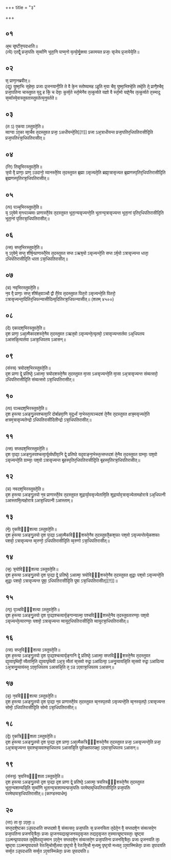 +++
title = "३"

+++
## ०१
अ᳘थ सृ᳘ष्टीरु᳘पदधाति॥  
(त्ये) एतद्वै᳘ प्रजा᳘पतिः स᳘र्व्वाणि भूता᳘नि पाप्म᳘नो मृत्यो᳘र्मु᳘क्त्वा ऽकामयत प्रजाः᳘ सृजेय प्र᳘जायेये᳘ति॥  
## ०२
स᳘ प्राणा᳘नब्रवीत्॥  
(द्यु) युष्मा᳘भिः स᳘हेमाः᳘ प्रजाः प्र᳘जनयानी᳘ति ते वै के᳘न स्तोष्यामह ऽइ᳘ति म᳘या चैव᳘ युष्मा᳘भिश्चे᳘ति तथे᳘ति ते᳘ प्राणै᳘श्चैव᳘ प्रजा᳘पतिना चास्तुवत य᳘दु ह किं᳘ च देवाः᳘ कुर्व्व᳘ते स्तो᳘मेनैव त᳘त्कुर्व्वते यज्ञो वै स्तो᳘मो यज्ञे᳘नैव त᳘त्कुर्व्वते त᳘स्मादु स᳘र्व्वास्वे᳘वास्तुवतास्तुवतेत्य᳘नुवर्तते॥  
## ०३
(त ऽ) ए᳘कया ऽस्तुवते᳘ति॥  
व्वाग्वा ऽए᳘का व्वा᳘चैव त᳘दस्तुवत प्रजा᳘ ऽअधीयन्ते᳘ति[[!!]] प्रजा ऽअ᳘त्राधीयन्त प्रजा᳘पतिर᳘धिपतिरासीदि᳘ति प्रजा᳘पतिरत्रा᳘धिपतिरासीत्॥  
## ०४
(त्ति) तिसृ᳘भिरस्तुवते᳘ति॥  
त्र᳘यो वै᳘ प्राणाः᳘ प्राण᳘ ऽउदानो᳘ व्यानस्तै᳘रेव त᳘दस्तुवत ब्र᳘ह्मा ऽसृज्यते᳘ति ब्रह्मा᳘त्रासृज्यत ब्र᳘ह्मणस्प᳘तिर᳘धिपतिरासीदि᳘ति ब्र᳘ह्मणस्प᳘तिरत्रा᳘धिपतिरासीत्॥  
## ०५
(त्प) पञ्च᳘भिरस्तुवते᳘ति॥  
य᳘ ऽए᳘वेमे म᳘नःपञ्चमाः प्राणास्तै᳘रेव त᳘दस्तुवत भूता᳘न्यसृज्यन्ते᳘ति भूतान्य᳘त्रासृज्यन्त भूता᳘नां प᳘तिर᳘धिपतिरासीदि᳘ति भूता᳘नां प᳘तिरत्रा᳘धिपतिरासीत्॥  
## ०६
(त्स) सप्त᳘भिरस्तुवते᳘ति॥  
य᳘ ऽए᳘वेमे᳘ सप्त᳘ शीर्ष᳘न्प्राणास्तै᳘रेव त᳘दस्तुवत सप्त ऽऋष᳘यो ऽसृज्यन्ते᳘ति सप्त ऽर्ष᳘यो ऽत्रासृज्यन्त धाता᳘ ऽधिपतिरासीदि᳘ति धाता ऽत्रा᳘धिपतिरासीत्॥  
## ०७
(न्न) नव᳘भिरस्तुवते᳘ति॥  
न᳘व वै᳘ प्राणाः᳘ सप्त᳘ शीर्षन्न᳘वाञ्चौ द्वौ तै᳘रेव त᳘दस्तुवत पित᳘रो ऽसृज्यन्ते᳘ति पितरो᳘ ऽत्रासृज्यन्ता᳘दितिर᳘धिपत्न्यासीदित्य᳘दितिरत्रा᳘धिपत्न्यासीत्॥ (शतम् ४५००)  
## ०८
(दे) एकादश᳘भिरस्तुवते᳘ति॥  
द᳘श प्राणा᳘ ऽआ᳘त्मैकादशस्ते᳘नैव त᳘दस्तुवत ऽऋत᳘वो ऽसृज्यन्ते᳘त्यृतवो᳘ ऽत्रासृज्यन्तार्तवा ऽअ᳘धिपतय ऽआसन्नि᳘त्यार्तवा ऽअत्रा᳘धिपतय ऽआसन्॥  
## ०९
(संस्त्र) त्रयोदश᳘भिरस्तुवते᳘ति॥  
द᳘श प्राणा द्वे᳘ प्रतिष्ठे᳘ ऽआत्मा᳘ त्रयोदशस्ते᳘नैव त᳘दस्तुवत मा᳘सा ऽअसृज्यन्ते᳘ति मा᳘सा ऽअ᳘त्रासृज्यन्त संव्वत्सरो᳘ ऽधिपतिरासीदि᳘ति संव्वत्सरो ऽत्रा᳘धिपतिरासीत्॥  
## १०
(त्प) पञ्चदश᳘भिरस्तुवते᳘ति॥  
द᳘श ह᳘स्त्या ऽअङ्गु᳘लयश्चत्वा᳘रि दोर्बाहवा᳘णि य᳘दूर्ध्वं ना᳘भेस्त᳘त्पञ्चदशं ते᳘नैव त᳘दस्तुवत क्षत्र᳘मसृज्यते᳘ति क्षत्रम᳘त्रासृज्यतेन्द्रो ऽधिपतिरासीदितीन्द्रो ऽत्रा᳘धिपतिरासीत्॥  
## ११
(त्स) सप्तदश᳘भिरस्तुवते᳘ति॥  
द᳘श पा᳘द्या ऽअङ्गुलयश्चत्वा᳘र्यूर्व्वष्ठीवा᳘नि द्वे᳘ प्रतिष्ठे यद᳘वाङ्ना᳘भेस्त᳘त्सप्तदशं ते᳘नैव त᳘दस्तुवत ग्राम्याः᳘ पश᳘वो ऽसृज्यन्ते᳘ति ग्राम्याः᳘ पश᳘वो ऽत्रासृज्यन्त बृ᳘हस्प᳘तिर᳘धिपतिरासीदि᳘ति बृ᳘हस्प᳘तिरत्रा᳘धिपतिरासीत्॥  
## १२
(न्न) नवदश᳘भिरस्तुवते᳘ति॥  
द᳘श ह᳘स्त्या ऽअङ्गु᳘लयो न᳘व प्राणास्तै᳘रेव त᳘दस्तुवत शूद्रार्या᳘वसृज्येतामि᳘ति शूद्रार्याव᳘त्रासृज्येतामहोरात्रे ऽअ᳘धिपत्नी ऽआस्तामि᳘त्यहोरात्रे ऽअत्रा᳘धिपत्नी ऽआस्ताम्॥  
## १३
(मे᳘) ए᳘कविᳫँ᳭शत्या ऽस्तुवते᳘ति॥  
द᳘श ह᳘स्त्या ऽअङ्गु᳘लयो द᳘श पा᳘द्या ऽआ᳘त्मैकविᳫँ᳭शस्ते᳘नैव त᳘दस्तुवतै᳘कश᳘फाः पश᳘वो ऽसृज्यन्तेत्ये᳘कशफाः पशवो᳘ ऽत्रासृज्यन्त व्व᳘रुणो᳘ ऽधिपतिरासीदि᳘ति व्व᳘रुणो ऽत्रा᳘धिपतिरासीत्॥  
## १४
(त्त्र᳘) त्र᳘योविᳫँ᳭शत्या ऽस्तुवते᳘ति॥  
द᳘श ह᳘स्त्या ऽअङ्गु᳘लयो द᳘श पा᳘द्या द्वे᳘ प्रतिष्ठे᳘ ऽआत्मा᳘ त्रयोविᳫँ᳭शस्ते᳘नैव त᳘दस्तुवत क्षुद्राः᳘ पश᳘वो ऽसृज्यन्ते᳘ति क्षुद्राः᳘ पशवो᳘ ऽत्रासृज्यन्त पूषा᳘ ऽधिपतिरासीदि᳘ति पूषा ऽत्रा᳘धिपतिरासीत्[[!!]]॥  
## १५
(त्प᳘) प᳘ञ्चविᳫँ᳭शत्या ऽस्तुवते᳘ति॥  
द᳘श ह᳘स्त्या ऽअङ्गु᳘लयो द᳘श पा᳘द्याश्चत्वार्य᳘ङ्गान्यात्मा᳘ पश्चविᳫँ᳭शस्ते᳘नैव त᳘दस्तुवतारण्याः᳘ पश᳘वो ऽसृज्यन्ते᳘त्यारण्याः᳘ पशवो᳘ ऽत्रासृज्यन्त व्वायुर᳘धिपतिरासीदि᳘ति व्वायुरत्रा᳘धिपतिरासीत्॥  
## १६
(त्स) सप्त᳘विᳫँ᳭शत्या ऽस्तुवते᳘ति॥  
द᳘श ह᳘स्त्या ऽअङ्गु᳘लयो द᳘श पा᳘द्याश्चत्वार्य᳘ङ्गानि द्वे᳘ प्रतिष्ठे᳘ ऽआत्मा᳘ सप्तविᳫँ᳭शस्ते᳘नैव त᳘दस्तुवत द्या᳘वापृथिवी᳘ व्यैतामि᳘ति द्या᳘वापृथिवी ऽअ᳘त्र᳘ व्यैतां व्व᳘सवो रुद्रा᳘ ऽआदित्या᳘ ऽअनु᳘व्यायन्नि᳘ति व्व᳘सवो रुद्रा᳘ ऽआदित्या ऽअ᳘त्रानु᳘व्यायंस्त᳘ ऽएवा᳘धिपतय ऽआसन्नि᳘ति त᳘ ऽउ ऽएवात्रा᳘धिपतय ऽआसन्॥  
## १७
(न्न᳘) न᳘वविᳫँ᳭शत्या ऽस्तुवते᳘ति॥  
द᳘श ह᳘स्त्या ऽअङ्गु᳘लयो द᳘श पा᳘द्या न᳘व प्राणास्तै᳘रेव त᳘दस्तुवत व्व᳘नस्प᳘तयो ऽसृज्यन्ते᳘ति व्व᳘नस्य᳘तपो᳘ ऽत्रासृज्यन्त सोमो᳘ ऽधिपतिरासीदि᳘ति सोमो ऽत्रा᳘धिपतिरासीत्॥  
## १८
(दे᳘) ए᳘कत्रिᳫँ᳭शता ऽस्तुवते᳘ति॥  
द᳘श ह᳘स्त्या ऽअङ्गु᳘लयो द᳘श पा᳘द्या द᳘श प्राणा᳘ ऽआ᳘त्मैकत्रिᳫँ᳭शस्ते᳘नैव त᳘दस्तुवत प्रजा᳘ ऽअसृज्यन्ते᳘ति प्रजा᳘ ऽअ᳘त्रासृज्यन्त य᳘वाश्चा᳘यवाश्चा᳘धिपतय ऽआसन्नि᳘ति पूर्वपक्षापरपक्षा᳘ ऽएवात्रा᳘धिपतय ऽआसन्॥  
## १९
(संस्त्र᳘) त्र᳘यस्त्रिᳫँ᳭शता ऽस्तुवते᳘ति॥  
द᳘श ह᳘स्त्या ऽअङ्गु᳘लयो द᳘श पा᳘द्या द᳘श प्राणा द्वे᳘ प्रतिष्ठे᳘ ऽआत्मा᳘ त्रयस्त्रिᳫँ᳭शस्ते᳘नैव त᳘दस्तुवत भूता᳘न्यशाम्यन्नि᳘ति स᳘र्व्वाणि भूतान्य᳘त्राशाम्यन्प्रजा᳘पतिः परमेष्ठ्य᳘धिपतिरासीदि᳘ति प्रजा᳘पतिः परमेष्ठ्यत्रा᳘धिपतिरासीत्॥ (काण्डस्यार्धम्)  
## २०
(त्ता) ता वा᳘ ऽएताः᳘॥  
सप्त᳘दशे᳘ष्टका ऽउ᳘पदधाति सप्तदशो वै᳘ संव्वत्सरः᳘ प्रजा᳘पतिः स᳘ प्रजनयिता त᳘देते᳘न वै᳘ सप्तदशे᳘न संव्वत्सरे᳘ण प्रजा᳘पतिना प्रजनयि᳘त्रैताः᳘ प्रजाः प्रा᳘जनयद्यत्प्रा᳘जनयद᳘सृजत तद्यद᳘सृजत त᳘स्मात्सृ᳘ष्टयस्ताः᳘ सृ᳘ष्ट्वा ऽऽत्मन्प्रा᳘पादयत त᳘थै᳘वैतद्य᳘जमान ऽएते᳘न सप्तदशे᳘न संव्वत्सरे᳘ण प्रजा᳘पतिना प्रजनयि᳘त्रैताः᳘ प्रजाः प्र᳘जनयति ताः᳘ सृ᳘ष्ट्वा ऽऽत्मन्प्र᳘पादयते रेतःसि᳘चोर्व्वे᳘लया पृष्ट᳘यो वै᳘ रेतःसि᳘चौ म᳘ध्यमु पृष्ट᳘यो मध्यत᳘ ऽए᳘वास्मिन्नेताः᳘ प्रजाः प्र᳘पादयति सर्व्व᳘त ऽउ᳘पदधाति सर्व्व᳘त ऽए᳘वास्मिन्नेताः᳘ प्रजाः प्र᳘पादयति॥  
